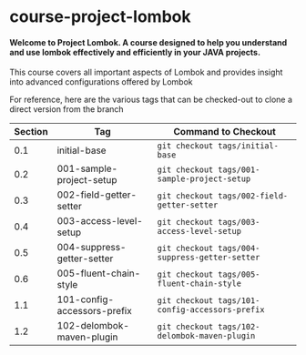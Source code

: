 # course-project-lombok

#### Welcome to Project Lombok. A course designed to help you understand and use lombok effectively and efficiently in your JAVA projects.

This course covers all important aspects of Lombok and provides insight into advanced configurations offered by Lombok

For reference, here are the various tags that can be checked-out to clone a direct version from the branch

| Section | Tag                         | Command to Checkout                             |
|---------|-----------------------------|-------------------------------------------------|
| 0.1     | initial-base                | `git checkout tags/initial-base`                |
| 0.2     | 001-sample-project-setup    | `git checkout tags/001-sample-project-setup`    |
| 0.3     | 002-field-getter-setter     | `git checkout tags/002-field-getter-setter`     |
| 0.4     | 003-access-level-setup      | `git checkout tags/003-access-level-setup`      |
| 0.5     | 004-suppress-getter-setter  | `git checkout tags/004-suppress-getter-setter`  |
| 0.6     | 005-fluent-chain-style      | `git checkout tags/005-fluent-chain-style`      |
| 1.1     | 101-config-accessors-prefix | `git checkout tags/101-config-accessors-prefix` |
| 1.2     | 102-delombok-maven-plugin   | `git checkout tags/102-delombok-maven-plugin`   |




